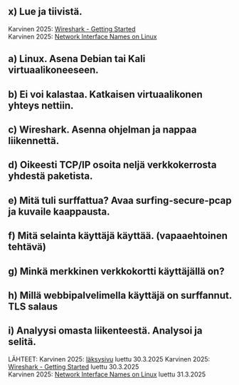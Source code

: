 ## x) Lue ja tiivistä.  
   Karvinen 2025: [Wireshark - Getting Started](https://terokarvinen.com/wireshark-getting-started/)   
   Karvinen 2025: [Network Interface Names on Linux](https://terokarvinen.com/network-interface-linux/)    

## a) Linux. Asena Debian tai Kali virtuaalikoneeseen.   

## b) Ei voi kalastaa. Katkaisen virtuaalikonen yhteys nettiin.  

## c) Wireshark. Asenna ohjelman ja nappaa liikennettä.   

## d) Oikeesti TCP/IP osoita neljä verkkokerrosta yhdestä paketista.  

## e) Mitä tuli surffattua? Avaa surfing-secure-pcap ja kuvaile kaappausta.  

## f) Mitä selainta käyttäjä käyttää.  (vapaaehtoinen tehtävä)   

## g) Minkä merkkinen verkkokortti käyttäjällä on?  

## h) Millä webbipalvelimella käyttäjä on surffannut. TLS salaus  

## i) Analyysi omasta liikenteestä. Analysoi ja selitä. 




LÄHTEET: 
Karvinen 2025: [läksysivu](https://terokarvinen.com/verkkoon-tunkeutuminen-ja-tiedustelu/#laksyt) luettu 30.3.2025
Karvinen 2025: [Wireshark - Getting Started](https://terokarvinen.com/wireshark-getting-started/) luettu 30.3.2025  
Karvinen 2025: [Network Interface Names on Linux](https://terokarvinen.com/network-interface-linux/) luettu 31.3.2025
